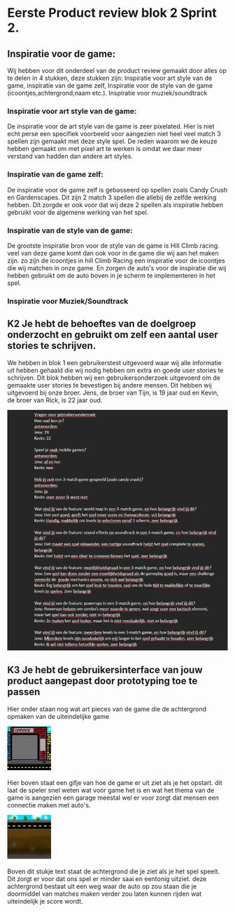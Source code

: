 # Eerste Product review blok 2 Sprint 2.

## Inspiratie voor de game:
Wij hebben voor dit onderdeel van de product review gemaakt door alles op te delen in 4 stukken, deze stukken zijn: Inspiratie voor art style van de game, inspiratie van de game zelf, Inspiratie voor de style van de game (icoontjes,achtergrond,naam etc.). Inspiratie voor muziek/soundtrack

### Inspiratie voor art style van de game:
De inspiratie voor de art style van de game is zeer pixelated. Hier is niet echt perse een specifiek voorbeeld voor aangezien niet heel veel match 3 spellen zijn gemaakt met deze style spel. De reden waarom we de keuze hebben gemaakt om met pixel art te werken is omdat we daar meer verstand van hadden dan andere art styles.

### Inspiratie van de game zelf:
De inspiratie voor de game zelf is gebasseerd op spellen zoals Candy Crush en Gardenscapes. Dit zijn 2 match 3 spellen die allebij de zelfde werking hebben. Dit zorgde er ook voor dat wij deze 2 spellen als inspiratie hebben gebruikt voor de algemene werking van het spel.

### Inspiratie van de style van de game:
De grootste inspiratie bron voor de style van de game is Hill Climb racing. veel van deze game komt dan ook voor in de game die wij aan het maken zijn. zo zijn de icoontjes in hill Climb Racing een inspiratie voor de icoontjes die wij matchen in onze game. En zorgen de auto's voor de inspiratie die wij hebben gebruikt om de auto boven in je scherm te implementeren in het spel.

### Inspiratie voor Muziek/Soundtrack

## K2 Je hebt de behoeftes van de doelgroep onderzocht en gebruikt om zelf een aantal user stories te schrijven. 
We hebben in blok 1 een gebruikerstest uitgevoerd waar wij alle informatie uit hebben gehaald die wij nodig hebben om extra en goede user stories te schrijven. Dit blok hebben wij een gebruikersonderzoek uitgevoerd om de gemaakte user stories te bevestigen bij andere mensen. Dit hebben wij uitgevoerd bij onze broer. Jens, de broer van Tijn, is 19 jaar oud en Kevin, de broer van Rick, is 22 jaar oud.

![Gebruikersonderzoek 3-match game sprint 2](Usertest3Match.png)</br>
## K3 Je hebt de gebruikersinterface van jouw product aangepast door prototyping toe te passen 
Hier onder staan nog wat art pieces van de game die de achtergrond opmaken van de uiteindelijke game

![Opstart scherm game:](StartScreen.gif)</br>
</br>
Hier boven staat een gifje van hoe de game er uit ziet als je het opstart. dit laat de speler snel weten wat voor game het is en wat het thema van de game is aangezien een garage meestal wel er voor zorgt dat mensen een connectie maken met auto's.

![Achtergrond SpeelVeld:](GamescreenBackground.png)</br>
</br>
Boven dit stukje text staat de achtergrond die je ziet als je het spel speelt. Dit zorgt er voor dat ons spel er minder saai en eentonig uitziet. deze achtergrond bestaat uit een weg waar de auto op zou staan die je doormiddel van matches maken verder zou laten kunnen rijden wat uiteindelijk je score wordt.